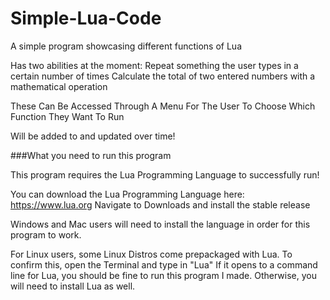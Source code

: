 # Simple-Lua-Code
A simple program showcasing different functions of Lua

Has two abilities at the moment:
Repeat something the user types in a certain number of times
Calculate the total of two entered numbers with a mathematical operation

These Can Be Accessed Through A Menu For The User To Choose Which Function They Want To Run

Will be added to and updated over time!

###What you need to run this program

This program requires the Lua Programming Language to successfully run! 

You can download the Lua Programming Language here: https://www.lua.org 
Navigate to Downloads and install the stable release

Windows and Mac users will need to install the language in order for this program to work.

For Linux users, some Linux Distros come prepackaged with Lua. To confirm this, open the Terminal and type in "Lua"
If it opens to a command line for Lua, you should be fine to run this program I made. Otherwise, you will need to install Lua as well.
